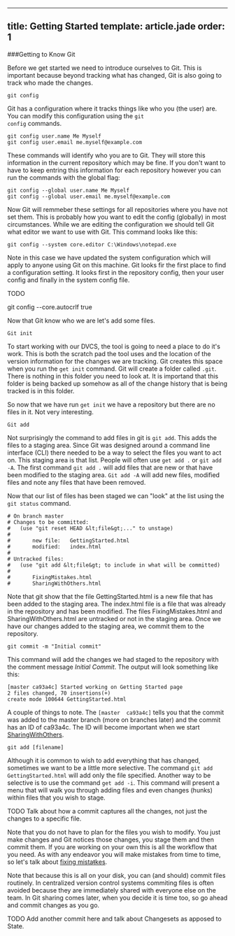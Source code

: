 ---
title: Getting Started
template: article.jade
order: 1
----
###Getting to Know Git

Before we get started we need to introduce ourselves to Git.  This is important because beyond tracking what has changed, Git is also going to track who made the changes.

	git config

Git has a configuration where it tracks things like who you (the user) are.  You can modify this configuration using the <code>git config</code> commands.

	git config user.name Me Myself
	git config user.email me.myself@example.com

These commands will identify who you are to Git.  They will store this information in the current repository which may be fine.  If you don't want to have to keep entring this information for each repository however you can run the commands with the global flag:

	git config --global user.name Me Myself
	git config --global user.email me.myself@example.com

Now Git will remmeber these settings for all repositories where you have not set them.  This is probably how you want to edit the config (globally) in most circumstances.  While we are editing the configuration we should tell Git what editor we want to use with Git.  This command looks like this:

	git config --system core.editor C:\Windows\notepad.exe

Note in this case we have updated the system configuration which will apply to anyone using Git on this machine.  Git looks fir the first place to find a configuration setting.  It looks first in the repository config, then your user config and finally in the system config file.

  TODO 

  git config --core.autocrlf true

Now that Git know who we are let's add some files.

	Git init

To start working with our DVCS, the tool is going to need a place to do it's work.  This is both the scratch pad the tool uses and the location of the version information for the changes we are tracking.  Git creates this space when you run the `get init` command.  Git will create a folder called `.git`.  There is nothing in this folder you need to look at.  It is importand that this folder is being backed up somehow as all of the change history that is being tracked is in this folder.

  So now that we have run `get init` we have a repository but there are no files in it.  Not very interesting.

	Git add

Not surprisingly the command to add files in git is `git add`.  This adds the files to a staging area.  Since Git was designed around a command line interface (CLI) there needed to be a way to select the files you want to act on.  This staging area is that list.  People will often use `get add .` or `git add -A`.  The first command `git add .` will add files that are new or that have been modified to the staging area.  `Git add -A` will add new files, modified files and note any files that have been removed.

Now that our list of files has been staged we can "look" at the list using the `git status` command.

    # On branch master
    # Changes to be committed:
    #   (use "git reset HEAD &lt;file&gt;..." to unstage)
    #
    #       new file:   GettingStarted.html
    #       modified:   index.html
    #
    # Untracked files:
    #   (use "git add &lt;file&gt; to include in what will be committed)
    #
    #       FixingMistakes.html
    #       SharingWithOthers.html

Note that git show that the file GettingStarted.html is a new file that has been added to the staging area.  The index.html file is a file that was already in the repository and has been modified.  The files FixingMistakes.html and SharingWithOthers.html are untracked or not in the staging area.
  Once we have our changes added to the staging area, we commit them to the repository.

    git commit -m "Initial commit"

This command will add the changes we had staged to the repository with the comment message _Initial Commit_.  The output will look something like this:

    [master ca93a4c] Started working on Getting Started page
    2 files changed, 70 insertions(+)
    create mode 100644 GettingStarted.html

A couple of things to note.  The `[master  ca93a4c]` tells you that the commit was added to the master branch (more on branches later) and the commit has an ID of ca93a4c.  The ID will become important when we start [SharingWithOthers](/pages/sharing-with-others.html).

    git add [filename]

Although it is common to wish to add everything that has changed, sometimes we want to be a little more selective.  The command `git add GettingStarted.html` will add only the file specified.  Another way to be selective is to use the command `get add -i`.  This command will present a menu that will walk you through adding files and even changes (hunks) within files that you wish to stage.

TODO Talk about how a commit captures all the changes, not just the changes to a specific file.

Note that you do not have to plan for the files you wish to modify.  You just make changes and Git notices those changes, you stage them and then commit them.  If you are working on your own this is all the workflow that you need.  As with any endeavor you will make mistakes from time to time, so let's talk about [fixing mista<span style="text-decoration: line-through;">t</span>kes](/pages/fixing-mistakes.html).

Note that because this is all on your disk, you can (and should) commit files routinely.  In centralized version control systems commiting files is often avoided because they are immediately shared with everyone else on the team.  In Git sharing comes later, when you decide it is time too, so go ahead and commit changes as you go.

TODO Add another commit here and talk about Changesets as apposed to State.

